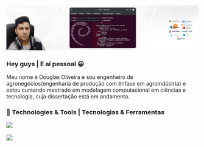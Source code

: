 ![Header](https://raw.githubusercontent.com/douglasnacl/DouglasNaCl/main/cover.png "Header")
### Hey guys | E aí pessoal 😀

Meu nome é Douglas Oliveira e sou engenheiro de agronegócios(engenharia de produção com ênfase em agroindústria) e estou cursando mestrado em modelagem computacional em ciências e tecnologia, cuja dissertação está em andamento. 

### 🔧 Technologies & Tools | Tecnologias & Ferramentas

![](https://img.shields.io/badge/OS-LINUX-informational?style=flat&logo=data:image/svg%2bxml;base64,<BASE64_DATA>)

![](https://img.shields.io/badge/dynamic/xml?url=<URL>&label=<LABEL>&query=https://raw.githubusercontent.com/douglasnacl/DouglasNaCl/main/technologies_tools.json?token=ACQZP352ZJRBXJ4UGVR5UIDBS3VSY&color=<COLOR>&prefix=<PREFIX>&suffix=<SUFFIX>)

<!--
**douglasnacl/DouglasNaCl** is a ✨ _special_ ✨ repository because its `README.md` (this file) appears on your GitHub profile.
